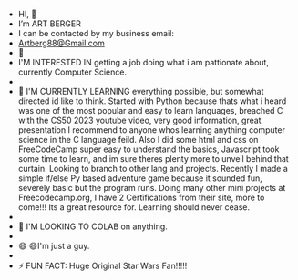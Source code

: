 -    HI,     👋
-  I’m ART BERGER
-  I can be contacted by my business email:
-    Artberg88@Gmail.com
-  👀
-  I'M INTERESTED IN getting a job doing what i am pattionate about, currently Computer Science.
-
- 🌱 I'M CURRENTLY LEARNING everything possible, but somewhat directed id like to think. Started with Python because thats what i heard was one of the most popular and easy to learn languages, breached C with the CS50 2023 youtube video, very good information, great presentation I recommend to anyone whos learning anything computer science in the C language  feild. Also I did some html and css on FreeCodeCamp super easy to understand the basics, Javascript took some time to learn, and im sure theres plenty more to unveil behind that curtain. Looking to branch to other lang and projects. Recently I made a simple if/else Py based adventure game because it sounded fun, severely basic but the program runs. Doing many other mini projects at Freecodecamp.org, I have 2 Certifications from their site, more to come!!! Its a great resource for. Learning should never cease.
-
- 💞️ I'M LOOKING TO COLAB on anything.
-
- 😄 😄I'm just a guy.
-
- ⚡ FUN FACT: Huge Original Star Wars Fan!!!!! 

<!---
ArtBerger88/ArtBerger88 is a ✨ special ✨ repository because its `README.md` (this file) appears on your GitHub profile.
You can click the Preview link to take a look at your changes.
--->
